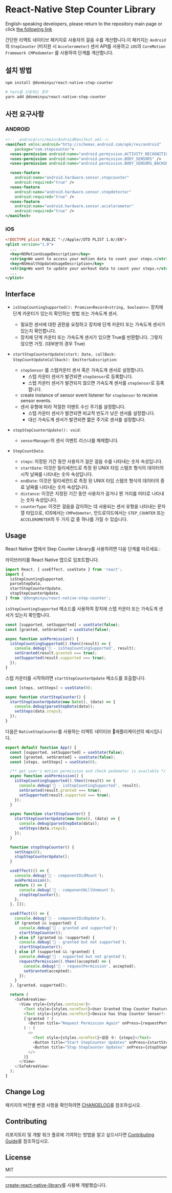 # React-Native Step Counter Library

English-speaking developers, please return to the repository main page or click [the following link](README.md)

간단한 리액트 네이티브 패키지로 사용자의 걸음 수를 계산합니다.이 패키지는 `Android`의 `StepCounter` (미지원 시 `Accelerometer`) 센서 API를 사용하고 `iOS`의 `CoreMotion` `Framework CMPedometer` 를 사용하여 단계를 계산합니다.

## 설치 방법

```zsh
npm install @donminyu/react-native-step-counter

# Yarn을 선호하는 경우
yarn add @donminyu/react-native-step-counter
```

## 사전 요구사항

### ANDROID

```xml
<!--  android/src/main/AndroidManifest.xml-->
<manifest xmlns:android="http://schemas.android.com/apk/res/android"
    package="com.stepcounter">
  <uses-permission android:name="android.permission.ACTIVITY_RECOGNITION" />
  <uses-permission android:name="android.permission.BODY_SENSORS" />
  <uses-permission android:name="android.permission.BODY_SENSORS_BACKGROUND" />

  <uses-feature
    android:name="android.hardware.sensor.stepcounter"
    android:required="true" />
  <uses-feature
    android:name="android.hardware.sensor.stepdetector"
    android:required="true" />
  <uses-feature
    android:name="android.hardware.sensor.accelerometer"
    android:required="true" />
</manifest>
```

### iOS

```xml plist
<!DOCTYPE plist PUBLIC "-//Apple//DTD PLIST 1.0//EN">
<plist version="1.0">
  ...
  <key>NSMotionUsageDescription</key>
  <string>We want to access your motion data to count your steps.</string>
  <key>NSHealthUpdateUsageDescription</key>
  <string>We want to update your workout data to count your steps.</string>
  ...
</plist>
```

## Interface

- `isStepCountingSupported(): Promise<Record<string, boolean>>`: 장치에 단계 카운터가 있는지 확인하는 방법 또는 가속도계 센서.

  - 필요한 센서에 대한 권한을 요청하고 장치에 단계 카운터 또는 가속도계 센서가 있는지 확인합니다.
  - 장치에 단계 카운터 또는 가속도계 센서가 있으면 True를 반환합니다. 그렇지 않으면 거짓. (대부분의 경우 True)

- `startStepCounterUpdate(start: Date, callBack: StepCountUpdateCallback): EmitterSubscription`:

  - `stepSensor` 를 스텝카운터 센서 혹은 가속도계 센서로 설정합니다.
    - 스텝 카운터 센서가 발견되면 `stepSensor`로 등록합니다.
    - 스텝 카운터 센서가 발견되지 않으면 가속도계 센서를 `stepSensor`로 등록합니다.
  - create instance of sensor event listener for `stepSensor` to receive sensor events.
  - 센서 유형에 따라 적절한 이벤트 수신 주기를 설정합니다.
    - 스텝 카운터 센서가 발견되면 비교적 빈도가 낮은 센서를 설정합니다.
    - 대신 가속도계 센서가 발견되면 짧은 주기로 센서를 설정합니다.

- `stopStepCounterUpdate(): void`:

  - `sensorManager`의 센서 이벤트 리스너를 해제합니다.

- `StepCountData`:
  - `steps`: 지정된 기간 동안 사용자가 걸은 걸음 수를 나타내는 숫자 속성입니다.
  - `startDate`: 이것은 밀리세컨드로 측정 된 UNIX 타임 스탬프 형식의 데이터의 시작 날짜를 나타내는 숫자 속성입니다.
  - `endDate`: 이것은 밀리세컨드로 측정 된 UNIX 타임 스탬프 형식의 데이터의 종료 날짜를 나타내는 숫자 속성입니다.
  - `distance`: 이것은 지정된 기간 동안 사용자가 걸거나 뛴 거리를 미터로 나타내는 숫자 속성입니다.
  - `counterType`: 이것은 걸음을 감지하는 데 사용되는 센서 유형을 나타내는 문자열 타입으로, iOS에서는 `CMPedometer`, 안드로이드에서는 `STEP_COUNTER` 또는 `ACCELEROMETER`의 두 가지 값 중 하나를 가질 수 있습니다.

## Usage

React Native 앱에서 Step Counter Library를 사용하려면 다음 단계를 따르세요.:

라이브러리를 React Native 앱으로 임포트합니다.

```typescript
import React, { useEffect, useState } from 'react';
import {
  isStepCountingSupported,
  parseStepData,
  startStepCounterUpdate,
  stopStepCounterUpdate,
} from '@dongminyu/react-native-step-counter';
```

`isStepCountingSupported` 메소드를 사용하여 장치에 스텝 카운터 또는 가속도계 센서가 있는지 확인합니다.

```typescript
const [supported, setSupported] = useState(false);
const [granted, setGranted] = useState(false);

async function askPermission() {
  isStepCountingSupported().then((result) => {
    console.debug('🚀 - isStepCountingSupported', result);
    setGranted(result.granted === true);
    setSupported(result.supported === true);
  });
}
```

스텝 카운터를 시작하려면 `startStepCounterUpdate` 메소드를 호출합니다.

```typescript
const [steps, setSteps] = useState(0);

async function startStepCounter() {
  startStepCounterUpdate(new Date(), (data) => {
    console.debug(parseStepData(data));
    setSteps(data.steps);
  });
}
```

다음은 `NativeStepCounter`를 사용하는 리액트 네이티브 애플리케이션의 예시입니다.

```typescript
export default function App() {
  const [supported, setSupported] = useState(false);
  const [granted, setGranted] = useState(false);
  const [steps, setSteps] = useState(0);

  /** get user's motion permission and check pedometer is available */
  async function askPermission() {
    isStepCountingSupported().then((result) => {
      console.debug('🚀 - isStepCountingSupported', result);
      setGranted(result.granted === true);
      setSupported(result.supported === true);
    });
  }

  async function startStepCounter() {
    startStepCounterUpdate(new Date(), (data) => {
      console.debug(parseStepData(data));
      setSteps(data.steps);
    });
  }

  function stopStepCounter() {
    setSteps(0);
    stopStepCounterUpdate();
  }

  useEffect(() => {
    console.debug('🚀 - componentDidMount');
    askPermission();
    return () => {
      console.debug('🚀 - componentWillUnmount');
      stopStepCounter();
    };
  }, []);

  useEffect(() => {
    console.debug('🚀 - componentDidUpdate');
    if (granted && supported) {
      console.debug('🚀 - granted and supported');
      startStepCounter();
    } else if (granted && !supported) {
      console.debug('🚀 - granted but not supported');
      startStepCounter();
    } else if (supported && !granted) {
      console.debug('🚀 - supported but not granted');
      requestPermission().then((accepted) => {
        console.debug('🚀 - requestPermission', accepted);
        setGranted(accepted);
      });
    }
  }, [granted, supported]);

  return (
    <SafeAreaView>
      <View style={styles.container}>
        <Text style={styles.normText}>User Granted Step Counter Feature?: {granted ? 'yes' : 'no'}</Text>
        <Text style={styles.normText}>Device has Step Counter Sensor?: {supported ? 'yes' : 'no'}</Text>
        {!granted ? (
          <Button title="Request Permission Again" onPress={requestPermission} />
        ) : (
          <>
            <Text style={styles.normText}>걸음 수: {steps}</Text>
            <Button title="Start StepCounter Updates" onPress={startStepCounter} />
            <Button title="Stop StepCounter Updates" onPress={stopStepCounter} />
          </>
        )}
      </View>
    </SafeAreaView>
  );
}
```

## Change Log

패키지의 버전별 변경 사항을 확인하려면 [CHANGELOG](CHANGELOG.md)를 참조하십시오.

## Contributing

리포지토리 및 개발 워크 플로에 기여하는 방법을 알고 싶으시다면 [Contributing Guide](CONTRIBUTING.md)를 참조하십시오.

## License

MIT

---

[create-react-native-library](https://github.com/callstack/react-native-builder-bob)를 사용해 개발했습니다.
